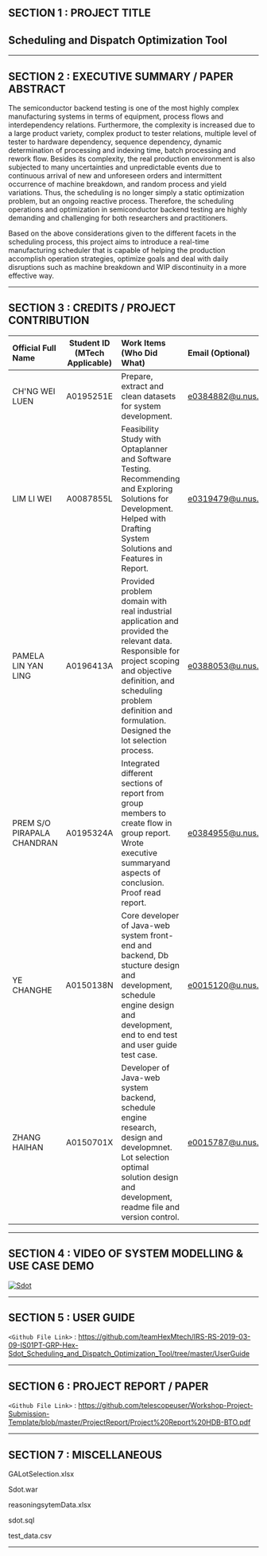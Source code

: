 ## SECTION 1 : PROJECT TITLE
## Scheduling and Dispatch Optimization Tool

---
## SECTION 2 : EXECUTIVE SUMMARY / PAPER ABSTRACT

The semiconductor backend testing is one of the most highly complex manufacturing systems in terms of equipment, process flows and interdependency relations. Furthermore, the complexity is increased due to a large product variety, complex product to tester relations, multiple level of tester to hardware dependency, sequence dependency, dynamic determination of processing and indexing time, batch processing and rework flow. Besides its complexity, the real production environment is also subjected to many uncertainties and unpredictable events due to continuous arrival of new and unforeseen orders and intermittent occurrence of machine breakdown, and random process and yield variations. Thus, the scheduling is no longer simply a static optimization problem, but an ongoing reactive process. Therefore, the scheduling operations and optimization in semiconductor backend testing are highly demanding and challenging for both researchers and practitioners.  

Based on the above considerations given to the different facets in the scheduling process, this project aims to introduce a real-time manufacturing scheduler that is capable of helping the production accomplish operation strategies, optimize goals and deal with daily disruptions such as machine breakdown and WIP discontinuity in a more effective way. 

---
## SECTION 3 : CREDITS / PROJECT CONTRIBUTION

| Official Full Name  | Student ID (MTech Applicable)  | Work Items (Who Did What) | Email (Optional) |
| :------------ |:---------------:| :-----| :-----|
| CH'NG WEI LUEN | A0195251E | Prepare, extract and clean datasets for system development.| e0384882@u.nus.edu |
| LIM LI WEI | A0087855L | Feasibility Study with Optaplanner and Software Testing. Recommending and Exploring Solutions for Development. Helped with Drafting System Solutions and Features in Report.| e0319479@u.nus.edu |
| PAMELA LIN YAN LING | A0196413A | Provided problem domain with real industrial application and provided the relevant data. Responsible for project scoping and objective definition, and scheduling problem definition and formulation. Designed the lot selection process.| e0388053@u.nus.edu |
| PREM S/O PIRAPALA CHANDRAN | A0195324A | Integrated different sections of report from group members to create flow in group report. Wrote executive summaryand aspects of conclusion. Proof read report.| e0384955@u.nus.edu |
| YE CHANGHE | A0150138N | Core developer of Java-web system front-end and backend, Db stucture design and development, schedule engine design and development, end to end test and user guide test case.| e0015120@u.nus.edu |
| ZHANG HAIHAN | A0150701X |Developer of Java-web system backend, schedule engine research, design and developmnet. Lot selection optimal solution design and development, readme file and version control.  | e0015787@u.nus.edu |
---
## SECTION 4 : VIDEO OF SYSTEM MODELLING & USE CASE DEMO

[![Sdot](https://live.staticflickr.com/65535/40690941073_035d1c4248_n.jpg)](https://youtu.be/-AiYLUjP6o8 "Sdot")

---
## SECTION 5 : USER GUIDE

`<Github File Link>` : <https://github.com/teamHexMtech/IRS-RS-2019-03-09-IS01PT-GRP-Hex-Sdot_Scheduling_and_Dispatch_Optimization_Tool/tree/master/UserGuide>

---
## SECTION 6 : PROJECT REPORT / PAPER

`<Github File Link>` : <https://github.com/telescopeuser/Workshop-Project-Submission-Template/blob/master/ProjectReport/Project%20Report%20HDB-BTO.pdf>

---
## SECTION 7 : MISCELLANEOUS

 GALotSelection.xlsx	
 
 Sdot.war	
 
 reasoningsytemData.xlsx	
 
 sdot.sql	
 
 test_data.csv

---

